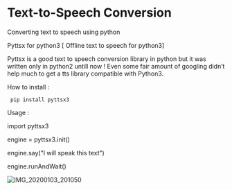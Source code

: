 # Text-to-Speech Conversion 
Converting text to speech using python

Pyttsx for python3 [ Offline text to speech for python3]

Pyttsx is a good text to speech conversion library in python but it was written only in python2 untill now ! Even some fair amount of googling didn’t help much to get a tts library compatible with Python3.

How to install :

     pip install pyttsx3
     
Usage :

import pyttsx3

engine = pyttsx3.init()

engine.say("I will speak this text")

engine.runAndWait()



![IMG_20200103_201050](https://user-images.githubusercontent.com/59468047/71729352-76ec6580-2e65-11ea-8ecb-802d8722ca73.jpg)
